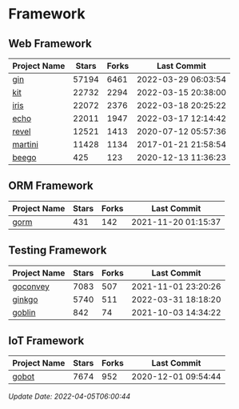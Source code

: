 # Framework

## Web Framework
| Project Name | Stars | Forks | Last Commit |
| ------------ | ----- | ----- | ----------- |
| [gin](https://github.com/gin-gonic/gin) | 57194 | 6461 | 2022-03-29 06:03:54 |
| [kit](https://github.com/go-kit/kit) | 22732 | 2294 | 2022-03-15 20:38:00 |
| [iris](https://github.com/kataras/iris) | 22072 | 2376 | 2022-03-18 20:25:22 |
| [echo](https://github.com/labstack/echo) | 22011 | 1947 | 2022-03-17 12:14:42 |
| [revel](https://github.com/revel/revel) | 12521 | 1413 | 2020-07-12 05:57:36 |
| [martini](https://github.com/go-martini/martini) | 11428 | 1134 | 2017-01-21 21:58:54 |
| [beego](https://github.com/astaxie/beego) | 425 | 123 | 2020-12-13 11:36:23 |

## ORM Framework
| Project Name | Stars | Forks | Last Commit |
| ------------ | ----- | ----- | ----------- |
| [gorm](https://github.com/jinzhu/gorm) | 431 | 142 | 2021-11-20 01:15:37 |

## Testing Framework
| Project Name | Stars | Forks | Last Commit |
| ------------ | ----- | ----- | ----------- |
| [goconvey](https://github.com/smartystreets/goconvey) | 7083 | 507 | 2021-11-01 23:20:26 |
| [ginkgo](https://github.com/onsi/ginkgo) | 5740 | 511 | 2022-03-31 18:18:20 |
| [goblin](https://github.com/franela/goblin) | 842 | 74 | 2021-10-03 14:34:22 |

## IoT Framework
| Project Name | Stars | Forks | Last Commit |
| ------------ | ----- | ----- | ----------- |
| [gobot](https://github.com/hybridgroup/gobot) | 7674 | 952 | 2020-12-01 09:54:44 |

*Update Date: 2022-04-05T06:00:44*